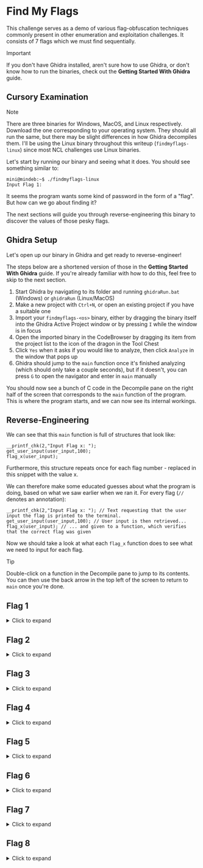 # Find My Flags

This challenge serves as a demo of various flag-obfuscation techniques commonly present in other enumeration and exploitation challenges. It consists of 7 flags which we must find sequentially.

> [!IMPORTANT]
> If you don't have Ghidra installed, aren't sure how to use Ghidra, or don't know how to run the binaries, check out the **Getting Started With Ghidra** guide.

## Cursory Examination

> [!NOTE]
> There are three binaries for Windows, MacOS, and Linux respectively. Download the one corresponding to your operating system. They should all run the same, but there may be slight differences in how Ghidra decompiles them. I'll be using the Linux binary throughout this writeup (`findmyflags-linux`) since most NCL challenges use Linux binaries.

Let's start by running our binary and seeing what it does. You should see something similar to:

```
mini@mindeb:~$ ./findmyflags-linux
Input Flag 1:
```

It seems the program wants some kind of password in the form of a "flag". But how can we go about finding it?

The next sections will guide you through reverse-engineering this binary to discover the values of those pesky flags.

## Ghidra Setup

Let's open up our binary in Ghidra and get ready to reverse-engineer!

The steps below are a shortened version of those in the **Getting Started With Ghidra** guide. If you're already familiar with how to do this, feel free to skip to the next section.

1. Start Ghidra by navigating to its folder and running `ghidraRun.bat` (Windows) or `ghidraRun` (Linux/MacOS)
2. Make a new project with `Ctrl+N`, or open an existing project if you have a suitable one
3. Import your `findmyflags-<os>` binary, either by dragging the binary itself into the Ghidra Active Project window or by pressing `I` while the window is in focus
4. Open the imported binary in the CodeBrowser by dragging its item from the project list to the icon of the dragon in the Tool Chest
5. Click `Yes` when it asks if you would like to analyze, then click `Analyze` in the window that pops up
6. Ghidra should jump to the `main` function once it's finished analyzing (which should only take a couple seconds), but if it doesn't, you can press `G` to open the navigator and enter in `main` manually

You should now see a bunch of C code in the Decompile pane on the right half of the screen that corresponds to the `main` function of the program. This is where the program starts, and we can now see its internal workings.

## Reverse-Engineering

We can see that this `main` function is full of structures that look like:

```
__printf_chk(2,"Input Flag x: ");
get_user_input(user_input,100);
flag_x(user_input);
```

Furthermore, this structure repeats once for each flag number - replaced in this snippet with the value x.

We can therefore make some educated guesses about what the program is doing, based on what we saw earlier when we ran it. For every flag (`//` denotes an annotation):
```
__printf_chk(2,"Input Flag x: "); // Text requesting that the user input the flag is printed to the terminal.
get_user_input(user_input,100); // User input is then retrieved...
flag_x(user_input); // ... and given to a function, which verifies that the correct flag was given
```

Now we should take a look at what each `flag_x` function does to see what we need to input for each flag.

> [!TIP]
> Double-click on a function in the Decompile pane to jump to its contents. You can then use the back arrow in the top left of the screen to return to `main` once you're done.

## Flag 1

<details>
<summary>Click to expand</summary>

Opening the `flag_1` function should immediately reveal the flag. This flag has nothing done to it to make it harder to find. All it does is compare the input with the flag and run the `fail` function if they do not match.

</details>

## Flag 2

<details>
<summary>Click to expand</summary>

Near the top of `flag_2`, we can see a function named `base64_decode` being used. Its input is a Base64 string, which we can decode in [CyberChef](https://gchq.github.io/CyberChef/) to find the flag.

</details>

## Flag 3

<details>
<summary>Click to expand</summary>

This one looks a little more complicated, but we need not pay too much attention to the fluff. Towards the end of `flag_3`, we can see that the flag has been broken into 3 pieces. Identifying and putting these 3 pieces together will get us the flag.

</details>

## Flag 4

<details>
<summary>Click to expand</summary>

What an `if` statement! Thankfully, while things might initially look unclear, realizing that it's only comparing the flag character-by-character and extracting each character from the statement is all you need to do.

</details>

## Flag 5

<details>
<summary>Click to expand</summary>

The important thing to spot here is that this is all a XOR (eXclusive OR) operation on some data. If that sounds unfamiliar, don't worry - it's not as complicated as it sounds. All we need to do is find the XOR key, which in this case is plainly visible as the `0x1a` next to the `^` operator (which is C's XOR operator) on line 10 (line number may differ between binaries).

After that, we can plug the contents of `to_xor` into CyberChef with a XOR operation and our found key to get the flag, [like so](https://gchq.github.io/CyberChef/#recipe=XOR(%7B'option':'Hex','string':'1a'%7D,'Standard',false)&input=WUlPN0lWX1Q3IywtLQ).

This way of hiding the flag is quite common in NCL challenges! Because of this, I've included a line-by-line annotation of the decompiler output below.

```
void flag_5(char *input)
{
	// declaring some variables to use later
	int iVar1;
	char to_xor [14];

	// Copy 14 (0xe) bytes of data (YIO7IV_T7#,--) to to_xor
	// If you're wondering why it's 14 bytes when there are 13 characters, there's a null terminator
	builtin_strncpy(to_xor,"YIO7IV_T7#,--",0xe);

	// Classic for loop that loops through the 13 (0xd) characters in to_xor...
	for (iVar1 = 0; iVar1 < 0xd; iVar1 = iVar1 + 1) {

		// ... and XOR's each one by 0x1a
		to_xor[iVar1] = to_xor[iVar1] ^ 0x1a;

	}

	// Finally, the XOR'd result is compared with the user's input
	iVar1 = memcmp(input,to_xor,0xd);

	// If they match, return to main and continue the program
	if (iVar1 == 0) {
		return;
	}

	// Otherwise, fail (which exits the program)
	fail();
}
```

</details>

## Flag 6

<details>
<summary>Click to expand</summary>

This one's just like `flag_5` - but now `to_xor` has now been broken into 13 separate characters. Worse, some of the character's aren't even readable ASCII!

To get around this, simply hover over each character and copy down the number under the Decimal column. Once we have collected each number, we can plug them into CyberChef's Decimal converter to restore the original data in a format that's [easier for processing](https://gchq.github.io/CyberChef/#recipe=From_Decimal('Space',false)XOR(%7B'option':'Hex','string':''%7D,'Standard',false)&input=MCAxNiAyMiAxMTAgMTYgMTUgNiAxMyAxMTAgMTE5IDExOCAxMTcgMTEy).

Note that the XOR operation in the above recipe is missing the key. Can you find it based on how we solved `flag_5`?

</details>

## Flag 7

<details>
<summary>Click to expand</summary>

NCL *loves* combining other operations with XOR to put a little spin on an admittedly easy-to-crack obfuscation method. `flag_7` uses the exact same XOR as `flag_5`, but with an extra addition operation.

As a hint, CyberChef has an ADD operation which you can use to add to each byte of some data.

</details>

## Flag 8

<details>
<summary>Click to expand</summary>

```
:)
```

</details>